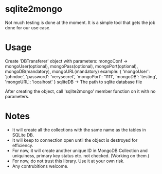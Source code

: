 # sqlite2mongo
Not much testing is done at the moment. It is a simple tool that gets the job done for our use case.

# Usage
Create 'DBTransferer' object with parameters: 
  mongoConf -> mongoUser(optional), mongoPass(optional), mongoPort(optional), mongoDB(mandatory), mongoURL(mandatory)
  example:
    { 'mongoUser': 'johndoe', 'password': 'verysecret', 'mongoPort': '1111', 'mongoDB': 'testing', 'mongoURL': 'localhost' }
  sqliteDB -> The path to sqlite database file
  
After creating the object, call 'sqlite2mongo' member function on it with no parameters.

# Notes
- It will create all the collections with the same name as the tables in SQLite DB.
- It will keep to connection open until the object is destroyed for efficiency.
- For now, it will create another unique ID in MongoDB Collection and uniquiness, primary key status etc. not checked. (Working on them.)
- For now, do not trust this library. Use it at your own risk.
- Any contrubitions welcome.

